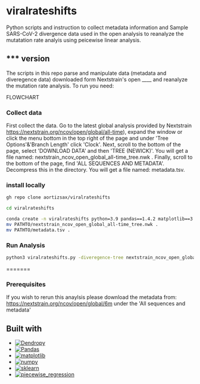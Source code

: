# viralrateshifts
Python scripts and instruction to collect metadata information and Sample SARS-CoV-2 divergence data used in the open analysis to reanalyze the mutatation rate analyis using peicewise linear analysis.

## *** version
The scripts in this repo parse and manipulate data (metadata and diveregence data) downloaded form Nextstrain's open ____ and reanalyze the mutation rate analysis. To run you need:

FLOWCHART

### Collect data
First collect the data. Go to the latest global analysis provided by Nextstrain https://nextstrain.org/ncov/open/global/all-time), expand the window or click the menu bottom in the top right of the page and under 'Tree Options'&'Branch Length' click 'Clock'. Next, scroll to the bottom of the page, select 'DOWNLOAD DATA' and then 'TREE (NEWICK)'.  You will get a file named: nextstrain_ncov_open_global_all-time_tree.nwk . Finally, scroll to the bottom of the page, find 'ALL SEQUENCES AND METADATA'. Decompress this in the directory. You will get a file named: metadata.tsv. 

### install locally
```bash
gh repo clone aortizsax/viralrateshifts
```

```bash
cd viralrateshifts
```

```bash
conda create -n viralrateshifts python=3.9 pandas==1.4.2 matplotlib==3.5.1 numpy==1.21.5 scikit-learn dendropy==4.5.2
mv PATHTO/nextstrain_ncov_open_global_all-time_tree.nwk .
mv PATHTO/metadata.tsv .
```

### Run Analysis 

```bash
python3 viralrateshifts.py -diveregence-tree nextstrain_ncov_open_global_all-time_tree.nwk -metadata metadata.tsv
```

=======
### Prerequisites

If you wish to rerun this anaylsis please download the metadata from: 
https://nextstrain.org/ncov/open/global/6m
under the 'All sequences and metadata'


## Built with

* [![Dendropy][Dendropy.js]][Dendropy-url]
* [![Pandas][Pandas.js]][Pandas-url]
* [![matplotlib][matplotlib.js]][matplotlib-url]
* [![numpy][numpy.js]][numpy-url]
* [![sklearn][sklearn.js]][sklearn-url]
* [![piecewise_regression][piecewise_regression.js]][piecewise_regression-url]




<!-- MARKDOWN LINKS & IMAGES -->
<!-- https://www.markdownguide.org/basic-syntax/#reference-style-links -->
[Dendropy.js]: https://dendropy.org/_static/dendropy_logo.png
[Dendropy-url]: https://nextjs.org/
[Pandas.js]: https://pandas.pydata.org/static/img/pandas_white.svg
[Pandas-url]: https://pandas.pydata.org/
[matplotlib.js]: https://matplotlib.org/_static/images/logo_dark.svg
[matplotlib-url]: https://matplotlib.org/
[numpy.js]: https://numpy.org/images/logo.svg
[numpy-url]: https://numpy.org/
[sklearn.js]: https://scikit-learn.org/stable/_static/scikit-learn-logo-small.png
[sklearn-url]: https://scikit-learn.org/stable/
[piecewise_regression.js]: https://numpy.org/images/logo.svg
[piecewise_regression-url]: https://numpy.org/
